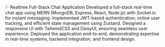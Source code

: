 ✨ Realtime Full-Stack Chat Application
Developed a full-stack real-time chat app using MERN (MongoDB, Express, React, Node.js) with Socket.io for instant messaging. Implemented JWT-based authentication, online user tracking, and efficient state management using Zustand. Designed a responsive UI with TailwindCSS and DaisyUI, ensuring seamless user experience. Deployed the application end-to-end, demonstrating expertise in real-time systems, backend integration, and frontend design.
